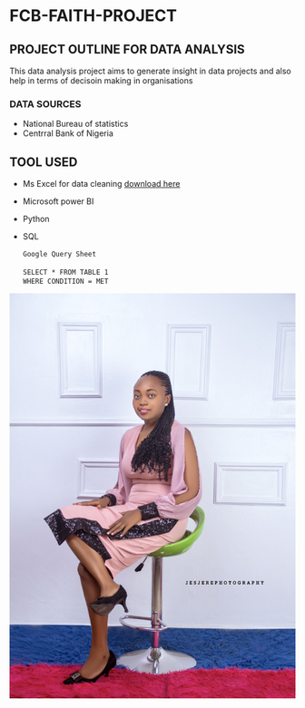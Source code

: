# FCB-FAITH-PROJECT
## PROJECT OUTLINE FOR DATA ANALYSIS
This data analysis project aims to generate insight in data projects and also help in terms of decisoin making in organisations
### DATA SOURCES 
- National Bureau of statistics
- Centrral Bank of Nigeria
## TOOL USED
- Ms Excel for data cleaning [download here](https://microsoft.com)
- Microsoft power BI
- Python
- SQL


  ```
  Google Query Sheet
  
  SELECT * FROM TABLE 1
  WHERE CONDITION = MET
  
  ```
![](ENE.jpg)
